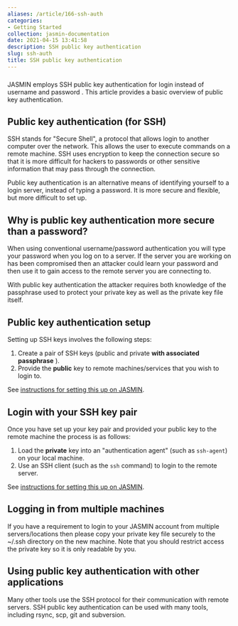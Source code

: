 ```yaml
---
aliases: /article/166-ssh-auth
categories:
- Getting Started
collection: jasmin-documentation
date: 2021-04-15 13:41:58
description: SSH public key authentication
slug: ssh-auth
title: SSH public key authentication
---
```


###

JASMIN employs SSH public key authentication for login instead of username and
password . This article provides a basic overview of public key
authentication.

##  Public key authentication (for SSH)

SSH stands for "Secure Shell", a protocol that allows login to another
computer over the network. This allows the user to execute commands on a
remote machine. SSH uses encryption to keep the connection secure so that it
is more difficult for hackers to passwords or other sensitive information that
may pass through the connection.

Public key authentication is an alternative means of identifying yourself to a
login server, instead of typing a password. It is more secure and flexible,
but more difficult to set up.

## Why is public key authentication more secure than a password?

When using conventional username/password authentication you will type your
password when you log on to a server. If the server you are working on has
been compromised then an attacker could learn your password and then use it to
gain access to the remote server you are connecting to.

With public key authentication the attacker requires both knowledge of the
passphrase used to protect your private key as well as the private key file
itself.

## Public key authentication setup

Setting up SSH keys involves the following steps:

  1. Create a pair of SSH keys (public and private **with associated passphrase** ).
  2. Provide the **public** key to remote machines/services that you wish to login to.

See [instructions for setting this up on JASMIN](generate-ssh-key-pair).

## Login with your SSH key pair

Once you have set up your key pair and provided your public key to the remote
machine the process is as follows:

  1. Load the **private** key into an "authentication agent" (such as `ssh-agent`) on your local machine.
  2. Use an SSH client (such as the `ssh` command) to login to the remote server. 

See [instructions for setting this up on JASMIN](login).

## Logging in from multiple machines

If you have a requirement to login to your JASMIN account from multiple
servers/locations then please copy your private key file securely to the
~/.ssh directory on the new machine. Note that you should restrict access the
private key so it is only readable by you.

## Using public key authentication with other applications

Many other tools use the SSH protocol for their communication with remote
servers. SSH public key authentication can be used with many tools, including
rsync, scp, git and subversion.


